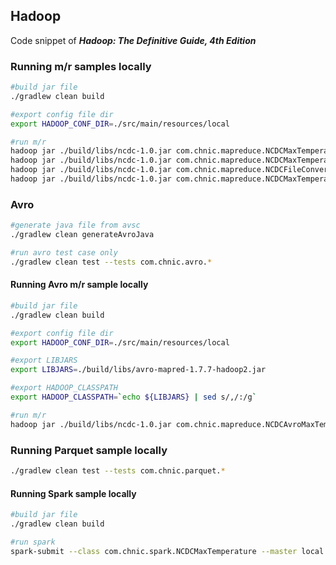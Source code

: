 ## Hadoop
Code snippet of **_Hadoop: The Definitive Guide, 4th Edition_**

### Running m/r samples locally
```bash
#build jar file
./gradlew clean build

#export config file dir
export HADOOP_CONF_DIR=./src/main/resources/local

#run m/r
hadoop jar ./build/libs/ncdc-1.0.jar com.chnic.mapreduce.NCDCMaxTemperature './src/test/resources/190*.gz' ./out
hadoop jar ./build/libs/ncdc-1.0.jar com.chnic.mapreduce.NCDCMaxTemperatureCompression ./src/test/resources/1901 ./out
hadoop jar ./build/libs/ncdc-1.0.jar com.chnic.mapreduce.NCDCFileConverter ./src/test/resources/1901 ./out
hadoop jar ./build/libs/ncdc-1.0.jar com.chnic.mapreduce.NCDCMaxTemperatureSortedByMapper './src/test/resources/190*.gz' ./out
```

### Avro
```bash
#generate java file from avsc 
./gradlew clean generateAvroJava

#run avro test case only 
./gradlew clean test --tests com.chnic.avro.*
```

#### Running Avro m/r sample locally
```bash
#build jar file
./gradlew clean build

#export config file dir
export HADOOP_CONF_DIR=./src/main/resources/local

#export LIBJARS
export LIBJARS=./build/libs/avro-mapred-1.7.7-hadoop2.jar

#export HADOOP_CLASSPATH
export HADOOP_CLASSPATH=`echo ${LIBJARS} | sed s/,/:/g`

#run m/r
hadoop jar ./build/libs/ncdc-1.0.jar com.chnic.mapreduce.NCDCAvroMaxTemperature -libjars ${LIBJARS} './src/test/resources/190*.gz' ./out
```

### Running Parquet sample locally
```bash
./gradlew clean test --tests com.chnic.parquet.*
```

#### Running Spark sample locally
```bash
#build jar file
./gradlew clean build

#run spark
spark-submit --class com.chnic.spark.NCDCMaxTemperature --master local ./build/libs/ncdc-1.0.jar ./src/test/resources/1901 ./out
```


